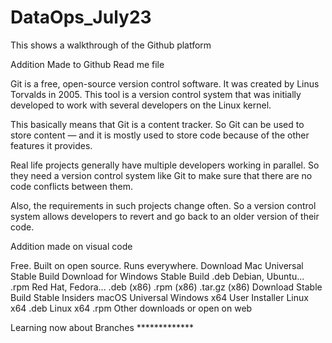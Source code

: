 # DataOps_July23
This shows a walkthrough of the Github platform

Addition Made to Github Read me file

Git is a free, open-source version control software. It was created by Linus Torvalds in 2005. This tool is a version control system that was initially developed to work with several developers on the Linux kernel.

This basically means that Git is a content tracker. So Git can be used to store content — and it is mostly used to store code because of the other features it provides.

Real life projects generally have multiple developers working in parallel. So they need a version control system like Git to make sure that there are no code conflicts between them.

Also, the requirements in such projects change often. So a version control system allows developers to revert and go back to an older version of their code.

Addition made on visual code 

Free. Built on open source. Runs everywhere. Download Mac Universal Stable Build Download for Windows Stable Build .deb Debian, Ubuntu... .rpm Red Hat, Fedora... .deb (x86) .rpm (x86) .tar.gz (x86) Download Stable Build Stable Insiders macOS Universal Windows x64 User Installer Linux x64 .deb Linux x64 .rpm Other downloads or open on web

Learning now about Branches *************
